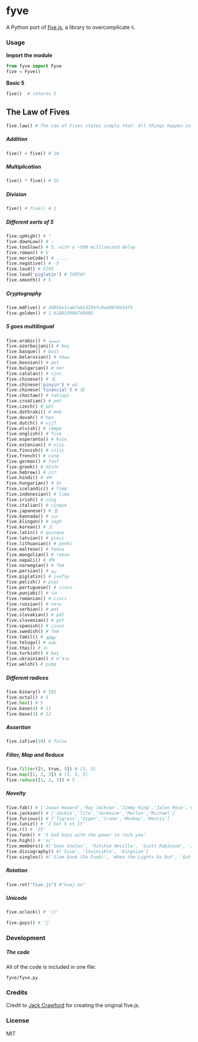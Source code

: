 # fyve

A Python port of [five.js](https:#github.com/jackdcrawford/five), a library to overcomplicate `5`.

### Usage

**Import the module**
```Python
from fyve import Fyve
five = Fyve()
```

**Basic 5**
```Python
five()  # returns 5
```

## The Law of Fives
```python
five.law() # The Law of Fives states simply that: All things happen in fives, or are divisible by or are multiples of five, or are somehow directly or indirectly appropriate to 5. The Law of Fives is never wrong.
```

##### Addition
```python
five() + five() # 10
```

##### Multiplication
```python
five() * five() # 25
```

##### Division
```python
five() # five() # 1
```

##### Different sorts of 5
```python
five.upHigh() # ⁵
five.downLow() # ₅
five.tooSlow() # 5, with a ~500 millisecond delay
five.roman() # V
five.morseCode() # .....
five.negative() # -5
five.loud() # FIVE
five.loud('piglatin') # IVEFAY
five.smooth() # S
```

##### Cryptography
```python
five.mdFive() # 30056e1cab7a61d256fc8edd970d14f5
five.golden() # 1.618033988749895
```

##### 5 goes multilingual
```python
five.arabic() # خمسة
five.azerbaijani() # beş
five.basque() # bost
five.belarusian() # пяць
five.bosnian() # pet
five.bulgarian() # пет
five.catalan() # cinc
five.chinese() # 五
five.chinese('pinyin') # wǔ
five.chinese('financial') # 伍
five.choctaw() # tahlapi
five.croatian() # pet
five.czech() # pět
five.dothraki() # mek
five.dovah() # hen
five.dutch() # vijf
five.elvish() # lempe
five.english() # five
five.esperanto() # kvin
five.estonian() # viis
five.finnish() # viisi
five.french() # cinq
five.german() # fünf
five.greek() # πέντε
five.hebrew() # חמש
five.hindi() # पांच
five.hungarian() # öt
five.icelandic() # fimm
five.indonesian() # lima
five.irish() # cúig
five.italian() # cinque
five.japanese() # 五
five.kannada() # ಐದು
five.klingon() # vagh
five.korean() # 오
five.latin() # quinque
five.latvian() # pieci
five.lithuanian() # penki
five.maltese() # ħamsa
five.mongolian() # таван
five.nepali() # पाँच
five.norwegian() # fem
five.persian() # پنج
five.piglatin() # ivefay
five.polish() # pięć
five.portuguese() # cinco
five.punjabi() # ਪੰਜ
five.romanian() # cinci
five.russian() # пять
five.serbian() # pet
five.slovakian() # päť
five.slovenian() # pet
five.spanish() # cinco
five.swedish() # fem
five.tamil() # ஐந்து
five.telugu() # ఐదు
five.thai() # ห้า
five.turkish() # beş
five.ukrainian() # п’ять
five.welsh() # pump
```

##### Different radices
```python
five.binary() # 101
five.octal() # 5
five.hex() # 5
five.base(4) # 11
five.base(3) # 12
```

##### Assertion
```python
five.isFive(10) # false
```

##### Filter, Map and Reduce
```python
five.filter([5, true, 5]) # [5, 5]
five.map([1, 2, 3]) # [5, 5, 5]
five.reduce([1, 2, 3]) # 5
```

##### Novelty
```python
five.fab() # ['Juwan Howard','Ray Jackson','Jimmy King','Jalen Rose','Chris Webber']
five.jackson() # ['Jackie','Tito','Jermaine','Marlon','Michael']
five.furious() # ['Tigress','Viper','Crane','Monkey','Mantis']
five.luniz() # ‘I Got 5 on It’
five.r() # '£5'
five.funk() # '5 bad boys with the power to rock you'
five.high() # 'o/'
five.members() #['Sean Conlon', 'Ritchie Neville', 'Scott Robinson', 'Jason \'J\' Brown', 'Abz Love']
five.discography() #['5ive', 'Invincible', 'Kingsize']
five.singles() #['Slam Dunk (Da Funk)', 'When the Lights Go Out', 'Got the Feelin\'', 'Everybody Get Up', 'It\'s the Things You Do', 'Until the Time Is Through', 'If Ya Gettin\' Down', 'Keep On Movin\'', 'Don\'t Wanna Let You Go', 'We Will Rock You', 'Let\'s Dance', 'Closer to Me', 'Rock the Party', 'I Wish It Could Be Christmas Everyday']
```

##### Rotation
```python
five.rot("five.js") #"knaj.ox"
```

##### Unicode
```python
five.oclock() # '🕔'

five.guys() # '🍔'
```

### Development
##### The code
All of the code is included in one file:
```
fyve/fyve.py
```

### Credits

Credit to [Jack Crawford](https:#github.com/jackdcrawford) for creating the original five.js.

### License

MIT
